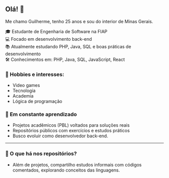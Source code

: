 ## Olá! 👋  
Me chamo Guilherme, tenho 25 anos e sou do interior de Minas Gerais.  

🎓 Estudante de Engenharia de Software na FIAP  
💻 Focado em desenvolvimento back-end  
📚 Atualmente estudando PHP, Java, SQL e boas práticas de desenvolvimento   
🛠️ Conhecimentos em: PHP, Java, SQL, JavaScript, React

### 📌 Hobbies e interesses:
- Video games
- Tecnologia 
- Academia
- Lógica de programação  

### 🌱 Em constante aprendizado
- Projetos acadêmicos (PBL) voltados para soluções reais  
- Repositórios públicos com exercícios e estudos práticos  
- Busco evoluir como desenvolvedor back-end. 

---

### 💾 O que há nos repositórios?  
- Além de projetos, compartilho estudos informais com códigos comentados, explorando conceitos das linguagens.
